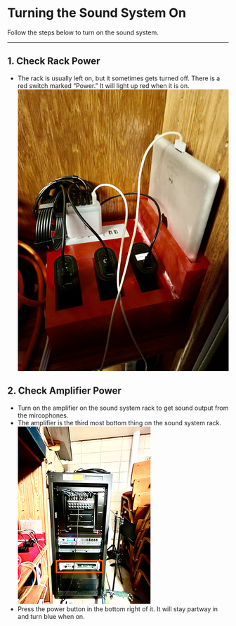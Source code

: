 # Turning the Sound System On

Follow the steps below to turn on the sound system.

---

## 1. Check Rack Power
- The rack is usually left on, but it sometimes gets turned off. There is a red switch marked “Power.” It will light up red when it is on.
 <br>![Amplifier](../../assets/images/audio/sound_system_on-off/iPad_storage_location.jpg)

## 2. Check Amplifier Power
 - Turn on the amplifier on the sound system rack to get sound output from the mircophones.
 - The amplifier is the third most bottom thing on the sound system rack.
 <br>![Amplifier](../../assets/images/audio/sound_system_on-off/sound-system-rack-amplifier%400_3.png)
 - Press the power button in the bottom right of it. It will stay partway in and turn blue when on.